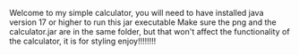 Welcome to my simple calculator, you will need to have installed java version 17 or higher to run this jar executable
Make sure the png and the calculator.jar are in the same folder, but that won't affect the functionality of the calculator, it is for styling
enjoy!!!!!!!!
